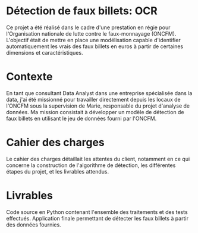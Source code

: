 # Détection de faux billets: OCR
Ce projet a été réalisé dans le cadre d'une prestation en régie pour l'Organisation nationale de lutte contre le faux-monnayage (ONCFM). L'objectif était de mettre en place une modélisation capable d'identifier automatiquement les vrais des faux billets en euros à partir de certaines dimensions et caractéristiques.

# Contexte
En tant que consultant Data Analyst dans une entreprise spécialisée dans la data, j'ai été missionné pour travailler directement depuis les locaux de l'ONCFM sous la supervision de Marie, responsable du projet d'analyse de données. Ma mission consistait à développer un modèle de détection de faux billets en utilisant le jeu de données fourni par l'ONCFM.

# Cahier des charges
Le cahier des charges détaillait les attentes du client, notamment en ce qui concerne la construction de l'algorithme de détection, les différentes étapes du projet, et les livrables attendus.

# Livrables
Code source en Python contenant l'ensemble des traitements et des tests effectués.
Application finale permettant de détecter les faux billets à partir des données fournies.

